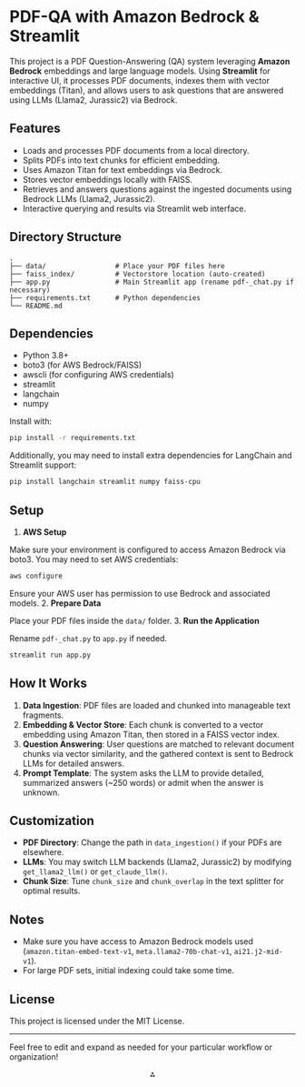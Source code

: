# PDF-QA with Amazon Bedrock \& Streamlit

This project is a PDF Question-Answering (QA) system leveraging **Amazon Bedrock** embeddings and large language models. Using **Streamlit** for interactive UI, it processes PDF documents, indexes them with vector embeddings (Titan), and allows users to ask questions that are answered using LLMs (Llama2, Jurassic2) via Bedrock.

## Features

- Loads and processes PDF documents from a local directory.
- Splits PDFs into text chunks for efficient embedding.
- Uses Amazon Titan for text embeddings via Bedrock.
- Stores vector embeddings locally with FAISS.
- Retrieves and answers questions against the ingested documents using Bedrock LLMs (Llama2, Jurassic2).
- Interactive querying and results via Streamlit web interface.


## Directory Structure

```
.
├── data/                 # Place your PDF files here
├── faiss_index/          # Vectorstore location (auto-created)
├── app.py                # Main Streamlit app (rename pdf-_chat.py if necessary)
├── requirements.txt      # Python dependencies
└── README.md
```


## Dependencies

- Python 3.8+
- boto3 (for AWS Bedrock/FAISS)
- awscli (for configuring AWS credentials)
- streamlit
- langchain
- numpy

Install with:

```bash
pip install -r requirements.txt
```

Additionally, you may need to install extra dependencies for LangChain and Streamlit support:

```bash
pip install langchain streamlit numpy faiss-cpu
```


## Setup

1. **AWS Setup**

Make sure your environment is configured to access Amazon Bedrock via boto3. You may need to set AWS credentials:

```bash
aws configure
```

Ensure your AWS user has permission to use Bedrock and associated models.
2. **Prepare Data**

Place your PDF files inside the `data/` folder.
3. **Run the Application**

Rename `pdf-_chat.py` to `app.py` if needed.

```bash
streamlit run app.py
```


## How It Works

1. **Data Ingestion**: PDF files are loaded and chunked into manageable text fragments.
2. **Embedding \& Vector Store**: Each chunk is converted to a vector embedding using Amazon Titan, then stored in a FAISS vector index.
3. **Question Answering**: User questions are matched to relevant document chunks via vector similarity, and the gathered context is sent to Bedrock LLMs for detailed answers.
4. **Prompt Template**: The system asks the LLM to provide detailed, summarized answers (~250 words) or admit when the answer is unknown.

## Customization

- **PDF Directory**: Change the path in `data_ingestion()` if your PDFs are elsewhere.
- **LLMs**: You may switch LLM backends (Llama2, Jurassic2) by modifying `get_llama2_llm()` or `get_claude_llm()`.
- **Chunk Size**: Tune `chunk_size` and `chunk_overlap` in the text splitter for optimal results.


## Notes

- Make sure you have access to Amazon Bedrock models used (`amazon.titan-embed-text-v1`, `meta.llama2-70b-chat-v1`, `ai21.j2-mid-v1`).
- For large PDF sets, initial indexing could take some time.


## License

This project is licensed under the MIT License.

***

Feel free to edit and expand as needed for your particular workflow or organization!

<div style="text-align: center">⁂</div>

[^1]: pdf-_chat.py

[^2]: requirements.txt

